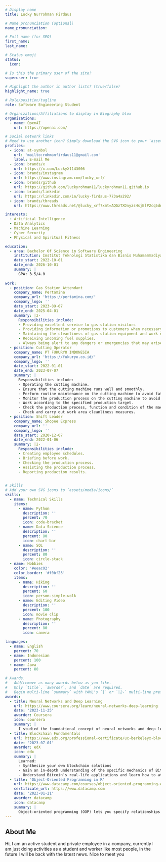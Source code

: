 ```yaml
---
# Display name
title: Lucky Nurrohman Firdaus

# Name pronunciation (optional)
name_pronunciation: 

# Full name (for SEO)
first_name: 
last_name: 

# Status emoji
status:
  icon: 

# Is this the primary user of the site?
superuser: true

# Highlight the author in author lists? (true/false)
highlight_name: true

# Role/position/tagline
role: Software Engineering Student

# Organizations/Affiliations to display in Biography blox
organizations:
  - name: OpenAI
    url: https://openai.com/

# Social network links
# Need to use another icon? Simply download the SVG icon to your `assets/media/icons/` folder.
profiles:
  - icon: at-symbol
    url: 'mailto:rohmanfirdaus11@gmail.com'
    label: E-mail Me
  - icon: brands/x
    url: https://x.com/LuckyX1143006
  - icon: brands/instagram
    url: https://www.instagram.com/lucky_xrf/
  - icon: brands/github
    url: https://github.com/luckyrohman11/luckyrohman11.github.io
  - icon: brands/linkedin
    url: https://linkedin.com/in/lucky-firdaus-773a4a292/
  - icon: brands/threads
    url: https://www.threads.net/@lucky_xrf?xmt=AQGzTXDnyzsHsjElP2cq5dn64cUPEK5OAb88egnQogRRHU

interests:
  - Artificial Intelligence
  - Data Analytics
  - Machine Learning
  - Cyber Security
  - Physical and Spiritual Fitness

education:
  - area: Bachelor Of Science in Software Engineering
    institution: Institut Teknologi Statistika dan Bisnis Muhamammadiyah Semarang
    date_start: 2022-10-01
    date_end: 2026-10-01
    summary: |
      GPA: 3.5/4.0
  
work:
  - position: Gas Station Attendant
    company_name: Pertamina
    company_url: 'https://pertamina.com/'
    company_logo: ''
    date_start: 2023-09-07
    date_end: 2025-04-01 
    summary: |2-
      Responsibilities include:
      - Providing excellent service to gas station visitors
      - Providing information or promotions to customers when necessary.
      - Maintaining the cleanliness of gas station equipment and work environment.
      - Receiving incoming fuel supplies.
      - Always being alert to any dangers or emergencies that may arise.
  - position: Cutting Operator
    company_name: PT FUKURYO INDONESIA
    company_url: 'https://fukuryo.co.id/'
    company_logo: ''
    date_start: 2022-01-01
    date_end: 2023-07-07
    summary: |
      Responsibilities include:
      - Operating the cutting machine.
      - Ensure that the cutting machine runs well and smoothly.
      - Perform routine maintenance on the cutting machine to avoid fatal damage to the cutting machine.
      - Monitor the production process on the cutting machine to avoid production errors.
      - Work according to the specified production target.
      - Check the production process, function and condition of the machine, materials to be used, and so on.
      - Check and carry out work area cleanliness measures.
  - position: Shift Leader
    company_name: Shopee Express
    company_url: ''
    company_logo: ''
    date_start: 2020-12-07
    date_end: 2022-01-06
    summary: |2-
      Responsibilities include:
      - Creating employee schedules.
      - Briefing before work.
      - Checking the production process.
      - Assisting the production process.
      - Reporting production results.   
     

# Skills
# Add your own SVG icons to `assets/media/icons/`
skills:
  - name: Technical Skills
    items:
      - name: Python
        description: ''
        percent: 70
        icon: code-bracket
      - name: Data Science
        description: ''
        percent: 80
        icon: chart-bar
      - name: SQL
        description: ''
        percent: 80
        icon: circle-stack
  - name: Hobbies
    color: '#eeac02'
    color_border: '#f0bf23'
    items:
      - name: Hiking
        description: ''
        percent: 60
        icon: person-simple-walk
      - name: Editing Video
        description: ''
        percent: 100
        icon: movie clip
      - name: Photography
        description: ''
        percent: 80
        icon: camera

languages:
  - name: English
    percent: 70
  - name: Indonesian
    percent: 100
  - name: Java
    percent: 80

# Awards.
#   Add/remove as many awards below as you like.
#   Only `title`, `awarder`, and `date` are required.
#   Begin multi-line `summary` with YAML's `|` or `|2-` multi-line prefix and indent 2 spaces below.
awards:
  - title: Neural Networks and Deep Learning
    url: https://www.coursera.org/learn/neural-networks-deep-learning
    date: '2023-11-25'
    awarder: Coursera
    icon: coursera
    summary: |
      I studied the foundational concept of neural networks and deep learning. By the end, I was familiar with the significant technological trends driving the rise of deep learning; build, train, and apply fully connected deep neural networks; implement efficient (vectorized) neural networks; identify key parameters in a neural network’s architecture; and apply deep learning to your own applications.
  - title: Blockchain Fundamentals
    url: https://www.edx.org/professional-certificate/uc-berkeleyx-blockchain-fundamentals
    date: '2023-07-01'
    awarder: edX
    icon: edx
    summary: |
      Learned:
      - Synthesize your own blockchain solutions
      - Gain an in-depth understanding of the specific mechanics of Bitcoin
      - Understand Bitcoin’s real-life applications and learn how to attack and destroy Bitcoin, Ethereum, smart contracts and Dapps, and alternatives to Bitcoin’s Proof-of-Work consensus algorithm
  - title: 'Object-Oriented Programming in R'
    url: https://www.datacamp.com/courses/object-oriented-programming-with-s3-and-r6-in-r
    certificate_url: https://www.datacamp.com
    date: '2023-01-21'
    awarder: datacamp
    icon: datacamp
    summary: |
      Object-oriented programming (OOP) lets you specify relationships between functions and the objects that they can act on, helping you manage complexity in your code. This is an intermediate level course, providing an introduction to OOP, using the S3 and R6 systems. S3 is a great day-to-day R programming tool that simplifies some of the functions that you write. R6 is especially useful for industry-specific analyses, working with web APIs, and building GUIs.
---
```


## About Me

Hi, I am an active student and private employee in a company, currently I am just doing activities as a student and worker like most people, in the future I will be back with the latest news. Nice to meet you
